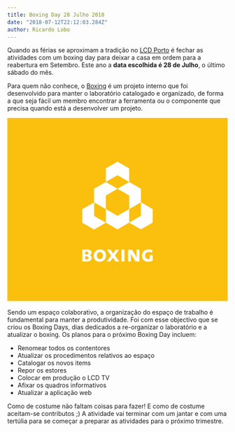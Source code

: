 ```yaml
---
title: Boxing Day 28 Julho 2018
date: "2018-07-12T22:12:03.284Z"
author: Ricardo Lobo
---
```


Quando as férias se aproximam a tradição no [LCD Porto](https://www.lcdporto.org "Site do LCD Porto") é fechar as atividades com um boxing day para deixar a casa em ordem para a reabertura em Setembro. Este ano a **data escolhida é 28 de Julho**, o último sábado do mês.

Para quem não conhece, o [Boxing](https://boxing.audienciazero.net "Boxing") é um projeto interno que foi desenvolvido para manter o laboratório catalogado e organizado, de forma a que seja fácil um membro encontrar a ferramenta ou o componente que precisa quando está a desenvolver um projeto.

![Boxing Logo](boxing.jpg "Boxing Logo")

Sendo um espaço colaborativo, a organização do espaço de trabalho é fundamental para manter a produtividade. Foi com esse objectivo que se criou os Boxing Days, dias dedicados a re-organizar o laboratório e a atualizar o boxing. Os planos para o próximo Boxing Day incluem:

* Renomear todos os contentores
* Atualizar os procedimentos relativos ao espaço
* Catalogar os novos items
* Repor os estores
* Colocar em produção o LCD TV
* Afixar os quadros informativos
* Atualizar a aplicação web

Como de costume não faltam coisas para fazer! E como de costume aceitam-se contributos ;) A atividade vai terminar com um jantar e com uma tertúlia para se começar a preparar as atividades para o próximo trimestre.
